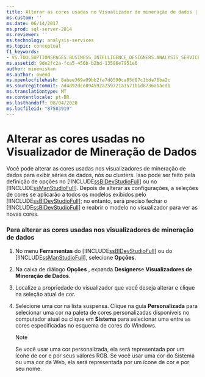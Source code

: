 ```yaml
---
title: Alterar as cores usadas no Visualizador de mineração de dados | Microsoft Docs
ms.custom: ''
ms.date: 06/14/2017
ms.prod: sql-server-2014
ms.reviewer: ''
ms.technology: analysis-services
ms.topic: conceptual
f1_keywords:
- VS.TOOLSOPTIONSPAGES.BUSINESS_INTELLIGENCE_DESIGNERS.ANALYSIS_SERVICES_DESIGNERS.DATA_MINING_VIEWERS
ms.assetid: 9de2fc2a-fca5-456b-b2bd-13586e7951e6
author: minewiskan
ms.author: owend
ms.openlocfilehash: 8abee369a99bb2fa7d0590ca85d87c1bda76ba2c
ms.sourcegitcommit: ad4d92dce894592a259721a1571b1d8736abacdb
ms.translationtype: MT
ms.contentlocale: pt-BR
ms.lasthandoff: 08/04/2020
ms.locfileid: "87583919"
---
```

# <a name="change-the-colors-used-in-the-data-mining-viewer"></a>Alterar as cores usadas no Visualizador de Mineração de Dados
  Você pode alterar as cores usadas nos visualizadores de mineração de dados para exibir séries de dados, nós ou clusters. Isso pode ser feito pela definição de opções no [!INCLUDE[ssBIDevStudioFull](../../includes/ssbidevstudiofull-md.md)] ou no [!INCLUDE[ssManStudioFull](../../includes/ssmanstudiofull-md.md)]. Depois de alterar as configurações, a seleções de cores se aplicarão a todos os modelos exibidos pelo [!INCLUDE[ssBIDevStudioFull](../../includes/ssbidevstudiofull-md.md)]; no entanto, será preciso fechar o [!INCLUDE[ssBIDevStudioFull](../../includes/ssbidevstudiofull-md.md)] e reabrir o modelo no visualizador para ver as novas cores.  
  
### <a name="to-change-the-colors-used-in-the-data-mining-viewers"></a>Para alterar as cores usadas nos visualizadores de mineração de dados  
  
1.  No menu **Ferramentas** do [!INCLUDE[ssBIDevStudioFull](../../includes/ssbidevstudiofull-md.md)] ou do [!INCLUDE[ssManStudioFull](../../includes/ssmanstudiofull-md.md)], selecione **Opções**.  
  
2.  Na caixa de diálogo **Opções** , expanda **Designers**e **Visualizadores de Mineração de Dados**.  
  
3.  Localize a propriedade do visualizador que você deseja alterar e clique na seleção atual de cor.  
  
4.  Selecione uma cor na lista suspensa. Clique na guia **Personalizada** para selecionar uma cor na paleta de cores personalizadas disponíveis no computador atual ou clique em **Sistema** para selecionar uma entre as cores especificadas no esquema de cores do Windows.  
  
    > [!NOTE]  
    >  Se você usar uma cor personalizada, ela será representada por um ícone de cor e por seus valores RGB. Se você usar uma cor do Sistema ou uma cor da Web, ela será representada por um ícone de cor e por seu nome.  
  
  
